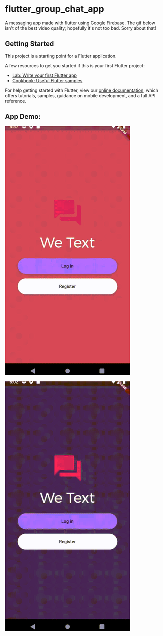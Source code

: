 # flutter_group_chat_app

A messaging app made with flutter using Google Firebase. The gif below isn't of the best video quality; hopefully it's not too bad. Sorry about that!

## Getting Started

This project is a starting point for a Flutter application.

A few resources to get you started if this is your first Flutter project:

- [Lab: Write your first Flutter app](https://flutter.dev/docs/get-started/codelab)
- [Cookbook: Useful Flutter samples](https://flutter.dev/docs/cookbook)

For help getting started with Flutter, view our
[online documentation](https://flutter.dev/docs), which offers tutorials,
samples, guidance on mobile development, and a full API reference.

## App Demo:
![App Demo](first.gif)   
<br/>
![App Demo](second.gif)


